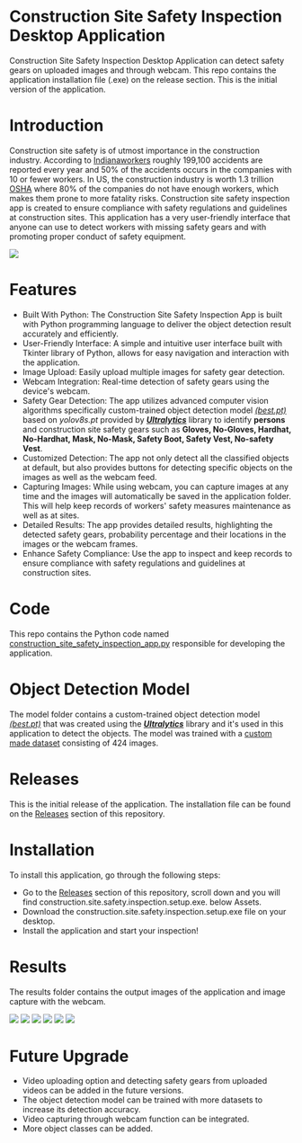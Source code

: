 # Construction Site Safety Inspection Desktop Application
Construction Site Safety Inspection Desktop Application can detect safety gears on uploaded images and through webcam. This repo contains the application installation file (.exe) on the release section. This is the initial version of the application.

# Introduction
Construction site safety is of utmost importance in the construction industry. According to [Indianaworkers](https://indianaworkers.com/blog/construction-accident-statistics-with-infographic-golitko-daly/) roughly 199,100 accidents are reported every year and 50% of the accidents occurs in the companies with 10 or fewer workers. In US, the construction industry is worth 1.3 trillion [OSHA](https://www.census.gov/construction/c30/pdf/release.pdf) where 80% of the companies do not have enough workers, which makes them prone to more fatality risks. Construction site safety inspection app is created to ensure compliance with safety regulations and guidelines at construction sites. This application has a very user-friendly interface that anyone can use to detect workers with missing safety gears and with promoting proper conduct of safety equipment. 

![](results/Construction-Injury-Infographic-GolitkoDaly-2020-1.png)

# Features

- Built With Python: The Construction Site Safety Inspection App is built with Python programming language to deliver the object detection result accurately and efficiently.
- User-Friendly Interface: A simple and intuitive user interface built with Tkinter library of Python, allows for easy navigation and interaction with the application.
- Image Upload: Easily upload multiple images for safety gear detection.
- Webcam Integration: Real-time detection of safety gears using the device's webcam.
- Safety Gear Detection: The app utilizes advanced computer vision algorithms specifically custom-trained object detection model _[(best.pt)](https://github.com/ftnabil97/Construction-Site-Safety-Gears-Detection)_ based on _yolov8s.pt_ provided by [**_Ultralytics_**](https://github.com/ultralytics/ultralytics) library to identify **persons** and construction site safety gears such as **Gloves, No-Gloves, Hardhat, No-Hardhat, Mask, No-Mask, Safety Boot, Safety Vest, No-safety Vest**.
- Customized Detection: The app not only detect all the classified objects at default, but also provides buttons for detecting specific objects on the images as well as the webcam feed.
- Capturing Images: While using webcam, you can capture images at any time and the images will automatically be saved in the application folder. This will help keep records of workers' safety measures maintenance as well as at sites. 
- Detailed Results: The app provides detailed results, highlighting the detected safety gears, probability percentage and their locations in the images or the webcam frames.
- Enhance Safety Compliance: Use the app to inspect and keep records to ensure compliance with safety regulations and guidelines at construction sites.
  
# Code
This repo contains the Python code named [construction_site_safety_inspection_app.py](construction_site_safety_inspection_app.py) responsible for developing the application.

# Object Detection Model
The model folder contains a custom-trained object detection model _[(best.pt)](https://github.com/ftnabil97/Construction-Site-Safety-Gears-Detection)_ that was created using the [**_Ultralytics_**](https://github.com/ultralytics/ultralytics) library and it's used in this application to detect the objects. The model was trained with a [custom made dataset](https://universe.roboflow.com/construction-ppe-dataset/construction-safety-gears-vcbdq) consisting of 424 images.

# Releases
This is the initial release of the application. The installation file can be found on the [Releases](https://github.com/ftnabil97/Construction-Site-Safety-Inspection-App/releases) section of this repository.

# Installation
To install this application, go through the following steps:
- Go to the [Releases](https://github.com/ftnabil97/Construction-Site-Safety-Inspection-App/releases) section of this repository, scroll down and you will find construction.site.safety.inspection.setup.exe. below Assets.  
- Download the construction.site.safety.inspection.setup.exe file on your desktop.
- Install the application and start your inspection!

# Results
The results folder contains the output images of the application and image capture with the webcam.

![](results/ss.png)
![](results/ss1.jpg)
![](results/ss2.png)
![](results/ss3.png)
![](results/ss4.png)
![](results/ss5.png)

# Future Upgrade
- Video uploading option and detecting safety gears from uploaded videos can be added in the future versions.
- The object detection model can be trained with more datasets to increase its detection accuracy.
- Video capturing through webcam function can be integrated.
- More object classes can be added.
